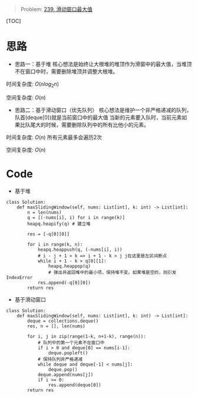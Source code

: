 
> Problem: [239. 滑动窗口最大值](https://leetcode.cn/problems/sliding-window-maximum/description/)

[TOC]

# 思路

- 思路一：基于堆
核心想法是始终让大根堆的堆顶作为滑窗中的最大值，当堆顶不在窗口中时，需要删除堆顶并调整大根堆。

时间复杂度: $O(nlog_2n)$

空间复杂度: $O(n)$

- 思路二：基于滑动窗口（优先队列）
核心想法是维护一个非严格递减的队列，队首(deque[0])就是当前窗口中的最大值
当新的元素要入队时，当前元素如果比队尾大的时候，需要删除队列中的所有比他小的元素。

时间复杂度: $O(n)$ 所有元素最多会遍历2次

空间复杂度: $O(n)$


# Code
- 基于堆
```Python3 []
class Solution:
    def maxSlidingWindow(self, nums: List[int], k: int) -> List[int]:
        n = len(nums)
        q = [(-nums[i], i) for i in range(k)] 
        heapq.heapify(q) # 建立堆

        res = [-q[0][0]]

        for i in range(k, n):
            heapq.heappush(q, (-nums[i], i))
            # i - j + 1 > k => i + 1 - k > j j在这里是左区间断点
            while i + 1 - k > q[0][1]:
                heapq.heappop(q) 
                # 弹出并返回堆中的最小项，保持堆不变。如果堆是空的，则引发IndexError
            res.append(-q[0][0])
        return res
```
- 基于滑动窗口
```Python3 []
class Solution:
    def maxSlidingWindow(self, nums: List[int], k: int) -> List[int]:
        deque = collections.deque()
        res, n = [], len(nums)
        
        for i, j in zip(range(1-k, n+1-k), range(n)):
            # 队列中的第一个元素不在窗口中
            if i > 0 and deque[0] == nums[i-1]:
                deque.popleft()
            # 保持队列非严格递减
            while deque and deque[-1] < nums[j]:
                deque.pop()
            deque.append(nums[j])
            if i >= 0:
                res.append(deque[0])
        return res
```

